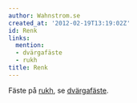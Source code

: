 ```yaml
---
author: Wahnstrom.se
created_at: '2012-02-19T13:19:02Z'
id: Renk
links:
  mention:
  - dvärgafäste
  - rukh
title: Renk
---
```


Fäste på [rukh], se [dvärgafäste].

  [rukh]: rukh
  [dvärgafäste]: dvärgafäste